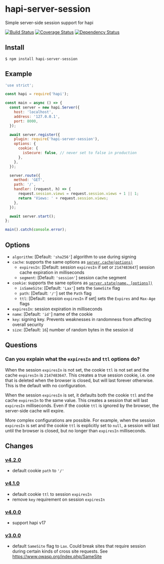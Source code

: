 # hapi-server-session

Simple server-side session support for hapi

[![Build Status](https://travis-ci.org/btmorex/hapi-server-session.svg?branch=master)](https://travis-ci.org/btmorex/hapi-server-session) [![Coverage Status](https://coveralls.io/repos/btmorex/hapi-server-session/badge.svg?branch=master&service=github)](https://coveralls.io/github/btmorex/hapi-server-session?branch=master) [![Dependency Status](https://gemnasium.com/badges/github.com/btmorex/hapi-server-session.svg)](https://gemnasium.com/github.com/btmorex/hapi-server-session)

## Install


    $ npm install hapi-server-session


## Example

```javascript
'use strict';

const hapi = require('hapi');

const main = async () => {
  const server = new hapi.Server({
    host: 'localhost',
    address: '127.0.0.1',
    port: 8000,
  });

  await server.register({
    plugin: require('hapi-server-session'),
    options: {
      cookie: {
        isSecure: false, // never set to false in production
      },
    },
  });

  server.route({
    method: 'GET',
    path: '/',
    handler: (request, h) => {
      request.session.views = request.session.views + 1 || 1;
      return 'Views: ' + request.session.views;
    },
  });

  await server.start();
};

main().catch(console.error);
```

## Options

- `algorithm`: [Default: `'sha256'`] algorithm to use during signing
- `cache`: supports the same options as [`server.cache(options)`](https://hapijs.com/api#server.cache())
    - `expiresIn`: [Default: session `expiresIn` if set or `2147483647`] session cache expiration in milliseconds
    - `segment`: [Default: `'session'`] session cache segment
- `cookie`: supports the same options as [`server.state(name, [options])`](https://hapijs.com/api#server.state())
    - `isSameSite`: [Default: `'Lax'`] sets the `SameSite` flag
    - `path`: [Default: `'/'`] set the `Path` flag
    - `ttl`: [Default: session `expiresIn` if set] sets the `Expires` and `Max-Age` flags
- `expiresIn`: session expiration in milliseconds
- `name`: [Default: `'id'`] name of the cookie
- `key`: signing key. Prevents weaknesses in randomness from affecting overall security
- `size`: [Default: `16`] number of random bytes in the session id

## Questions

### Can you explain what the `expiresIn` and `ttl` options do?

When the session `expiresIn` is not set, the cookie `ttl` is not set and the cache `expiresIn` is `2147483647`. This creates a true session cookie, i.e. one that is deleted when the browser is closed, but will last forever otherwise. This is the default with no configuration.

When the session `expiresIn` is set, it defaults both the cookie `ttl` and the cache `expiresIn` to the same value. This creates a session that will last `expiresIn` milliseconds. Even if the cookie `ttl` is ignored by the browser, the server-side cache will expire.

More complex configurations are possible. For example, when the session `expiresIn` is set and the cookie `ttl` is explicitly set to `null`, a session will last until the browser is closed, but no longer than `expiresIn` milliseconds.

## Changes

### [v4.2.0](https://github.com/btmorex/hapi-server-session/compare/v4.1.0...v4.2.0)

- default cookie `path` to `'/'`

### [v4.1.0](https://github.com/btmorex/hapi-server-session/compare/v4.0.0...v4.1.0)

- default cookie `ttl` to session `expiresIn`
- remove `key` requirement on session `expiresIn`

### [v4.0.0](https://github.com/btmorex/hapi-server-session/compare/v3.0.0...v4.0.0)

- support hapi v17

### [v3.0.0](https://github.com/btmorex/hapi-server-session/compare/v2.0.0...v3.0.0)

- default `SameSite` flag to `Lax`. Could break sites that require session during certain kinds of cross site requests. See <https://www.owasp.org/index.php/SameSite>
